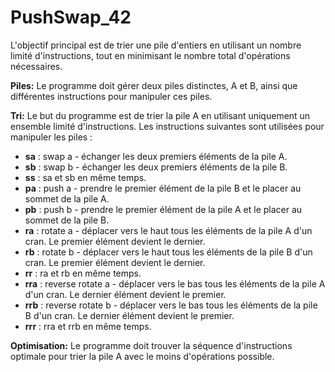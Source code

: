 # PushSwap_42

L'objectif principal est de trier une pile d'entiers en utilisant un nombre limité d'instructions, tout en minimisant le nombre total d'opérations nécessaires.


**Piles:** Le programme doit gérer deux piles distinctes, A et B, ainsi que différentes instructions pour manipuler ces piles.

**Tri:** Le but du programme est de trier la pile A en utilisant uniquement un ensemble limité d'instructions.
Les instructions suivantes sont utilisées pour manipuler les piles :

- **sa** : swap a - échanger les deux premiers éléments de la pile A.
- **sb** : swap b - échanger les deux premiers éléments de la pile B.
- **ss** : sa et sb en même temps.
- **pa** : push a - prendre le premier élément de la pile B et le placer au sommet de la pile A.
- **pb** : push b - prendre le premier élément de la pile A et le placer au sommet de la pile B.
- **ra** : rotate a - déplacer vers le haut tous les éléments de la pile A d'un cran. Le premier élément devient le dernier.
- **rb** : rotate b - déplacer vers le haut tous les éléments de la pile B d'un cran. Le premier élément devient le dernier.
- **rr** : ra et rb en même temps.
- **rra** : reverse rotate a - déplacer vers le bas tous les éléments de la pile A d'un cran. Le dernier élément devient le premier.
- **rrb** : reverse rotate b - déplacer vers le bas tous les éléments de la pile B d'un cran. Le dernier élément devient le premier.
- **rrr** : rra et rrb en même temps.

**Optimisation:** Le programme doit trouver la séquence d'instructions optimale pour trier la pile A avec le moins d'opérations possible.
